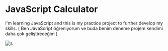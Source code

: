 # JavaScript Calculator

I'm learning JavaScript and this is my practice project to further develop my skills. ( Ben JavaScript öğreniyorum ve buda benim deneme projem kendimi daha çok geliştireceğim ) 

![s](https://github.com/TurKLoJeN/calculatorJS/assets/32311900/1a786702-1b27-47c8-a281-983f455d59d3)


